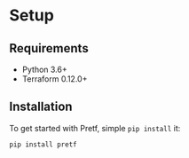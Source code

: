 # Setup

## Requirements

* Python 3.6+
* Terraform 0.12.0+

## Installation

To get started with Pretf, simple `pip install` it:

```
pip install pretf
```

